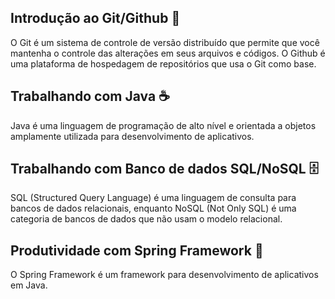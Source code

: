 ## Introdução ao Git/Github 🌲

O Git é um sistema de controle de versão distribuído que permite que você mantenha o controle das alterações em seus arquivos e códigos. O Github é uma plataforma de hospedagem de repositórios que usa o Git como base.

## Trabalhando com Java ☕

Java é uma linguagem de programação de alto nível e orientada a objetos amplamente utilizada para desenvolvimento de aplicativos.

## Trabalhando com Banco de dados SQL/NoSQL 🗄️

SQL (Structured Query Language) é uma linguagem de consulta para bancos de dados relacionais, enquanto NoSQL (Not Only SQL) é uma categoria de bancos de dados que não usam o modelo relacional.

## Produtividade com Spring Framework 🌱

O Spring Framework é um framework para desenvolvimento de aplicativos em Java.